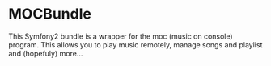 MOCBundle
=========

This Symfony2 bundle is a wrapper for the moc (music on console) program.
This allows you to play music remotely, manage songs and playlist and (hopefuly) more...
